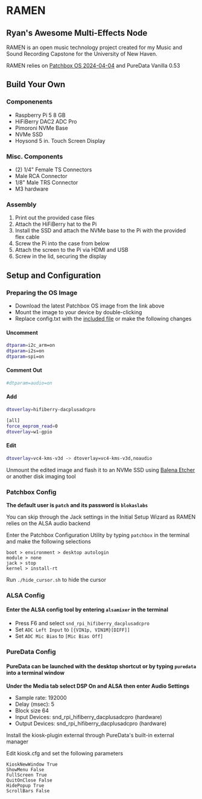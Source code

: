# RAMEN

## Ryan's Awesome Multi-Effects Node

RAMEN is an open music technology project created for my Music and Sound Recording Capstone for the University of New Haven. 

RAMEN relies on [Patchbox OS 2024-04-04](https://community.blokas.io/t/beta-patchbox-os-bookworm-arm64-2024-04-04/5163) and PureData Vanilla 0.53

## Build Your Own

### Componenents

- Raspberry Pi 5 8 GB
- HiFiBerry DAC2 ADC Pro
- Pimoroni NVMe Base
- NVMe SSD
- Hoysond 5 in. Touch Screen Display 

### Misc. Components

- (2) 1/4" Female TS Connectors
- Male RCA Connector
- 1/8" Male TRS Connector
- M3 hardware

### Assembly

1. Print out the provided case files
2. Attach the HiFiBerry hat to the Pi
3. Install the SSD and attach the NVMe base to the Pi with the provided flex cable
4. Screw the Pi into the case from below
5. Attach the screen to the Pi via  HDMI and USB
6. Screw in the lid, securing the display

## Setup and Configuration

### Preparing the OS Image

- Download the latest Patchbox OS image from the link above
- Mount the image to your device by double-clicking
- Replace config.txt with the [included file](./config.txt) or make the following changes

#### Uncomment

```bash 
dtparam=i2c_arm=on
dtparam=i2s=on
dtparam=spi=on
```

#### Comment Out

``` bash
#dtparam=audio=on
```

#### Add

```bash
dtoverlay=hifiberry-dacplusadcpro

[all]
force_eeprom_read=0
dtoverlay=w1-gpio
```

#### Edit

```bash
dtoverlay=vc4-kms-v3d -> dtoverlay=vc4-kms-v3d,noaudio
```

Unmount the edited image and flash it to an NVMe SSD using [Balena Etcher](https://balenaetcher.io) or another disk imaging tool

### Patchbox Config

**The default user is `patch` and its password is `blokaslabs`**

You can skip through the Jack settings in the Initial Setup Wizard as RAMEN relies on the ALSA audio backend

Enter the Patchbox Configuration Utility by typing `patchbox` in the terminal and make the following selections 

```
boot > environment > desktop autologin
module > none
jack > stop
kernel > install-rt
```

Run `./hide_cursor.sh` to hide the cursor 

### ALSA Config

#### Enter the ALSA config tool by entering `alsamixer` in the terminal

- Press F6 and select `snd_rpi_hifiberry_dacplusadcpro`
- Set `ADC Left Input` to `[{VIN1p, VIN1M}[DIFF]]`
- Set `ADC Mic Bias` to `[Mic Bias Off]`

### PureData Config

#### PureData can be launched with the desktop shortcut or by typing `puredata` into a terminal window

**Under the Media tab select DSP On and ALSA then enter Audio Settings**

- Sample rate: 192000
- Delay (msec): 5
- Block size 64
- Input Devices: snd_rpi_hifiberry_dacplusadcpro (hardware)
- Output Devices: snd_rpi_hifiberry_dacplusadcpro (hardware)

Install the kiosk-plugin external through PureData's built-in external manager

Edit kiosk.cfg and set the following parameters

```
KioskNewWindow True
ShowMenu False
FullScreen True
QuitOnClose False
HidePopup True
ScrollBars False
```
